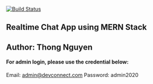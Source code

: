 [![Build Status](https://travis-ci.com/tylrtnguyen/realtime-chat-app.svg?token=rVvCLBRmUwCykQHKTrNx&branch=master)](https://travis-ci.com/tylrtnguyen/realtime-chat-app)
## Realtime Chat App using MERN Stack
## Author: Thong Nguyen
#### For admin login, please use the credential below:
Email: admin@devconnect.com
Password: admin2020
